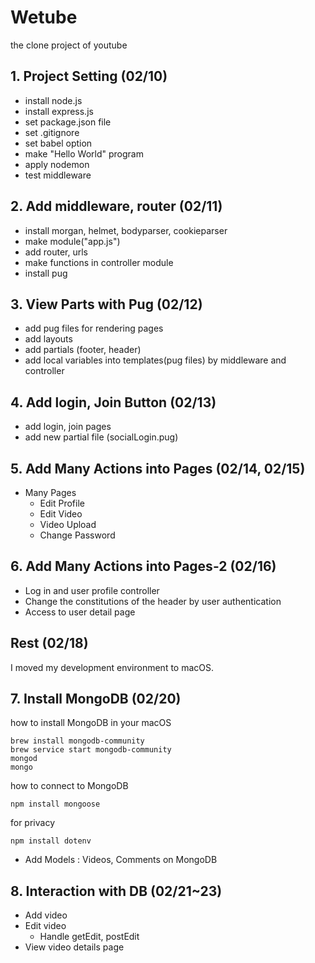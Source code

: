 # Wetube

the clone project of youtube

## 1. Project Setting (02/10)

-   install node.js
-   install express.js
-   set package.json file
-   set .gitignore
-   set babel option
-   make "Hello World" program
-   apply nodemon
-   test middleware

## 2. Add middleware, router (02/11)

-   install morgan, helmet, bodyparser, cookieparser
-   make module("app.js")
-   add router, urls
-   make functions in controller module
-   install pug

## 3. View Parts with Pug (02/12)

-   add pug files for rendering pages
-   add layouts
-   add partials (footer, header)
-   add local variables into templates(pug files) by middleware and controller

## 4. Add login, Join Button (02/13)

-   add login, join pages
-   add new partial file (socialLogin.pug)

## 5. Add Many Actions into Pages (02/14, 02/15)

-   Many Pages
    -   Edit Profile
    -   Edit Video
    -   Video Upload
    -   Change Password

## 6. Add Many Actions into Pages-2 (02/16)

-   Log in and user profile controller
-   Change the constitutions of the header by user authentication
-   Access to user detail page

## Rest (02/18)

I moved my development environment to macOS.

## 7. Install MongoDB (02/20)

how to install MongoDB in your macOS

```
brew install mongodb-community
brew service start mongodb-community
mongod
mongo
```

how to connect to MongoDB

```
npm install mongoose
```

for privacy

```
npm install dotenv
```

-   Add Models : Videos, Comments on MongoDB

## 8. Interaction with DB (02/21~23)

-   Add video
-   Edit video
    -   Handle getEdit, postEdit
-   View video details page
